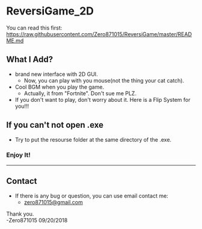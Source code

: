 # ReversiGame_2D

You can read this first: https://raw.githubusercontent.com/Zero871015/ReversiGame/master/README.md

## What I Add?
* brand new interface with 2D GUI.
  * Now, you can play with you mouse(not the thing your cat catch).
* Cool BGM when you play the game.
  * Actually, it from "Fortnite". Don't sue me PLZ.
* If you don't want to play, don't worry about it. Here is a Flip System for you!!!

## If you can't not open .exe
* Try to put the resourse folder at the same directory of the .exe.

### Enjoy It!
---
## Contact
* If there is any bug or question, you can use email contact me:
  * zero871015@gmail.com

Thank you.</br>
-Zero871015 09/20/2018

